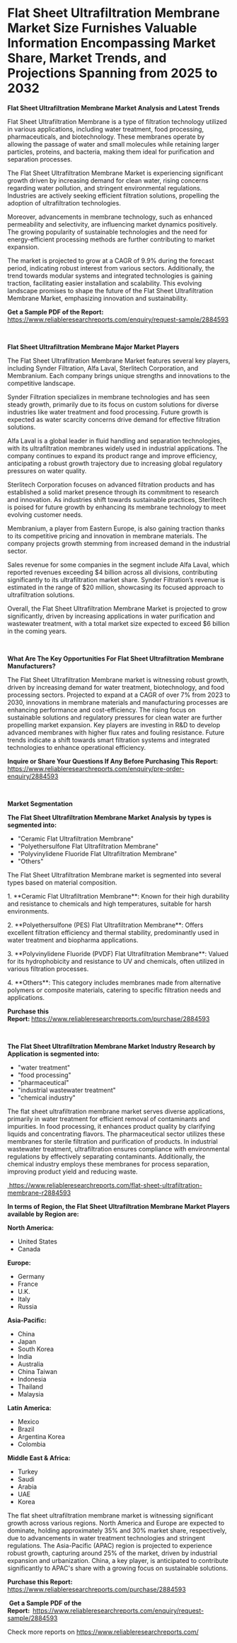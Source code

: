 <p><h1>Flat Sheet Ultrafiltration Membrane Market Size Furnishes Valuable Information Encompassing Market Share, Market Trends, and Projections Spanning from 2025 to 2032</h1></p><p><strong>Flat Sheet Ultrafiltration Membrane Market Analysis and Latest Trends</strong></p>
<p><p>Flat Sheet Ultrafiltration Membrane is a type of filtration technology utilized in various applications, including water treatment, food processing, pharmaceuticals, and biotechnology. These membranes operate by allowing the passage of water and small molecules while retaining larger particles, proteins, and bacteria, making them ideal for purification and separation processes. </p><p>The Flat Sheet Ultrafiltration Membrane Market is experiencing significant growth driven by increasing demand for clean water, rising concerns regarding water pollution, and stringent environmental regulations. Industries are actively seeking efficient filtration solutions, propelling the adoption of ultrafiltration technologies. </p><p>Moreover, advancements in membrane technology, such as enhanced permeability and selectivity, are influencing market dynamics positively. The growing popularity of sustainable technologies and the need for energy-efficient processing methods are further contributing to market expansion. </p><p>The market is projected to grow at a CAGR of 9.9% during the forecast period, indicating robust interest from various sectors. Additionally, the trend towards modular systems and integrated technologies is gaining traction, facilitating easier installation and scalability. This evolving landscape promises to shape the future of the Flat Sheet Ultrafiltration Membrane Market, emphasizing innovation and sustainability.</p></p>
<p><strong>Get a Sample PDF of the Report:&nbsp;</strong> <a href="https://www.reliableresearchreports.com/enquiry/request-sample/2884593?utm_campaign=2657&utm_medium=2&utm_source=Github&utm_content=ia&utm_term=13032025&utm_id=flat-sheet-ultrafiltration-membrane">https://www.reliableresearchreports.com/enquiry/request-sample/2884593</a></p>
<p>&nbsp;</p>
<p><strong>Flat Sheet Ultrafiltration Membrane Major Market Players</strong></p>
<p><p>The Flat Sheet Ultrafiltration Membrane Market features several key players, including Synder Filtration, Alfa Laval, Sterlitech Corporation, and Membranium. Each company brings unique strengths and innovations to the competitive landscape.</p><p>Synder Filtration specializes in membrane technologies and has seen steady growth, primarily due to its focus on custom solutions for diverse industries like water treatment and food processing. Future growth is expected as water scarcity concerns drive demand for effective filtration solutions. </p><p>Alfa Laval is a global leader in fluid handling and separation technologies, with its ultrafiltration membranes widely used in industrial applications. The company continues to expand its product range and improve efficiency, anticipating a robust growth trajectory due to increasing global regulatory pressures on water quality.</p><p>Sterlitech Corporation focuses on advanced filtration products and has established a solid market presence through its commitment to research and innovation. As industries shift towards sustainable practices, Sterlitech is poised for future growth by enhancing its membrane technology to meet evolving customer needs.</p><p>Membranium, a player from Eastern Europe, is also gaining traction thanks to its competitive pricing and innovation in membrane materials. The company projects growth stemming from increased demand in the industrial sector.</p><p>Sales revenue for some companies in the segment include Alfa Laval, which reported revenues exceeding $4 billion across all divisions, contributing significantly to its ultrafiltration market share. Synder Filtration’s revenue is estimated in the range of $20 million, showcasing its focused approach to ultrafiltration solutions.</p><p>Overall, the Flat Sheet Ultrafiltration Membrane Market is projected to grow significantly, driven by increasing applications in water purification and wastewater treatment, with a total market size expected to exceed $6 billion in the coming years.</p></p>
<p>&nbsp;</p>
<p><strong>What Are The Key Opportunities For Flat Sheet Ultrafiltration Membrane Manufacturers?</strong></p>
<p><p>The Flat Sheet Ultrafiltration Membrane market is witnessing robust growth, driven by increasing demand for water treatment, biotechnology, and food processing sectors. Projected to expand at a CAGR of over 7% from 2023 to 2030, innovations in membrane materials and manufacturing processes are enhancing performance and cost-efficiency. The rising focus on sustainable solutions and regulatory pressures for clean water are further propelling market expansion. Key players are investing in R&D to develop advanced membranes with higher flux rates and fouling resistance. Future trends indicate a shift towards smart filtration systems and integrated technologies to enhance operational efficiency.</p></p>
<p><strong>Inquire or Share Your Questions If Any Before Purchasing This Report:</strong> <a href="https://www.reliableresearchreports.com/enquiry/pre-order-enquiry/2884593?utm_campaign=2657&utm_medium=2&utm_source=Github&utm_content=ia&utm_term=13032025&utm_id=flat-sheet-ultrafiltration-membrane">https://www.reliableresearchreports.com/enquiry/pre-order-enquiry/2884593</a></p>
<p>&nbsp;</p>
<p><strong>Market Segmentation</strong></p>
<p><strong>The Flat Sheet Ultrafiltration Membrane Market Analysis by types is segmented into:</strong></p>
<p><ul><li>"Ceramic Flat Ultrafiltration Membrane"</li><li>"Polyethersulfone Flat Ultrafiltration Membrane"</li><li>"Polyvinylidene Fluoride Flat Ultrafiltration Membrane"</li><li>"Others"</li></ul></p>
<p><p>The Flat Sheet Ultrafiltration Membrane market is segmented into several types based on material composition. </p><p>1. **Ceramic Flat Ultrafiltration Membrane**: Known for their high durability and resistance to chemicals and high temperatures, suitable for harsh environments.</p><p>2. **Polyethersulfone (PES) Flat Ultrafiltration Membrane**: Offers excellent filtration efficiency and thermal stability, predominantly used in water treatment and biopharma applications.</p><p>3. **Polyvinylidene Fluoride (PVDF) Flat Ultrafiltration Membrane**: Valued for its hydrophobicity and resistance to UV and chemicals, often utilized in various filtration processes.</p><p>4. **Others**: This category includes membranes made from alternative polymers or composite materials, catering to specific filtration needs and applications.</p></p>
<p><strong>Purchase this Report:&nbsp;</strong><a href="https://www.reliableresearchreports.com/purchase/2884593?utm_campaign=2657&utm_medium=2&utm_source=Github&utm_content=ia&utm_term=13032025&utm_id=flat-sheet-ultrafiltration-membrane">https://www.reliableresearchreports.com/purchase/2884593</a></p>
<p>&nbsp;</p>
<p><strong>The Flat Sheet Ultrafiltration Membrane Market Industry Research by Application is segmented into:</strong></p>
<p><ul><li>"water treatment"</li><li>"food processing"</li><li>"pharmaceutical"</li><li>"industrial wastewater treatment"</li><li>"chemical industry"</li></ul></p>
<p><p>The flat sheet ultrafiltration membrane market serves diverse applications, primarily in water treatment for efficient removal of contaminants and impurities. In food processing, it enhances product quality by clarifying liquids and concentrating flavors. The pharmaceutical sector utilizes these membranes for sterile filtration and purification of products. In industrial wastewater treatment, ultrafiltration ensures compliance with environmental regulations by effectively separating contaminants. Additionally, the chemical industry employs these membranes for process separation, improving product yield and reducing waste.</p></p>
<p><a href="https://www.reliableresearchreports.com/flat-sheet-ultrafiltration-membrane-r2884593?utm_campaign=2657&utm_medium=2&utm_source=Github&utm_content=ia&utm_term=13032025&utm_id=flat-sheet-ultrafiltration-membrane">&nbsp;https://www.reliableresearchreports.com/flat-sheet-ultrafiltration-membrane-r2884593</a></p>
<p><strong>In terms of Region, the Flat Sheet Ultrafiltration Membrane Market Players available by Region are:</strong></p>
<p>
    <p> <strong> North America: </strong>
        <ul>
            <li>United States</li>
            <li>Canada</li>
        </ul>
        </p> 
    <p> <strong> Europe: </strong>
        <ul>
            <li>Germany</li>
            <li>France</li>
            <li>U.K.</li>
            <li>Italy</li>
            <li>Russia</li>
        </ul>
        </p> 
    <p> <strong> Asia-Pacific: </strong>
        <ul>
            <li>China</li>
            <li>Japan</li>
            <li>South Korea</li>
            <li>India</li>
            <li>Australia</li>
            <li>China Taiwan</li>
            <li>Indonesia</li>
            <li>Thailand</li>
            <li>Malaysia</li>
        </ul>
        </p> 
    <p> <strong> Latin America: </strong>
        <ul>
            <li>Mexico</li>
            <li>Brazil</li>
            <li>Argentina Korea</li>
            <li>Colombia</li>
        </ul>
        </p> 
    <p> <strong> Middle East & Africa: </strong>
        <ul>
            <li>Turkey</li>
            <li>Saudi</li>
            <li>Arabia</li>
            <li>UAE</li>
            <li>Korea</li>
        </ul>
    </p>
    </p>
<p><p>The flat sheet ultrafiltration membrane market is witnessing significant growth across various regions. North America and Europe are expected to dominate, holding approximately 35% and 30% market share, respectively, due to advancements in water treatment technologies and stringent regulations. The Asia-Pacific (APAC) region is projected to experience robust growth, capturing around 25% of the market, driven by industrial expansion and urbanization. China, a key player, is anticipated to contribute significantly to APAC's share with a growing focus on sustainable solutions.</p></p>
<p><strong>Purchase this Report: </strong><a href="https://www.reliableresearchreports.com/purchase/2884593?utm_campaign=2657&utm_medium=2&utm_source=Github&utm_content=ia&utm_term=13032025&utm_id=flat-sheet-ultrafiltration-membrane">https://www.reliableresearchreports.com/purchase/2884593</a></p>
<p>&nbsp;<strong>Get a Sample PDF of the Report:&nbsp;&nbsp;</strong><a href="https://www.reliableresearchreports.com/enquiry/request-sample/2884593?utm_campaign=2657&utm_medium=2&utm_source=Github&utm_content=ia&utm_term=13032025&utm_id=flat-sheet-ultrafiltration-membrane">https://www.reliableresearchreports.com/enquiry/request-sample/2884593</a></p>
<p><strong></strong></p>
<p>Check more reports on <a href="https://www.reliableresearchreports.com/?utm_campaign=2657&utm_medium=2&utm_source=Github&utm_content=ia&utm_term=13032025&utm_id=flat-sheet-ultrafiltration-membrane">https://www.reliableresearchreports.com/</a></p>